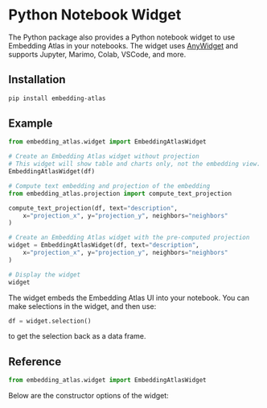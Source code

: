 # Python Notebook Widget

The Python package also provides a Python notebook widget to use Embedding Atlas in your notebooks. The widget uses [AnyWidget](https://anywidget.dev) and supports Jupyter, Marimo, Colab, VSCode, and more.

## Installation

```bash
pip install embedding-atlas
```

## Example

```python
from embedding_atlas.widget import EmbeddingAtlasWidget

# Create an Embedding Atlas widget without projection
# This widget will show table and charts only, not the embedding view.
EmbeddingAtlasWidget(df)

# Compute text embedding and projection of the embedding
from embedding_atlas.projection import compute_text_projection

compute_text_projection(df, text="description",
    x="projection_x", y="projection_y", neighbors="neighbors"
)

# Create an Embedding Atlas widget with the pre-computed projection
widget = EmbeddingAtlasWidget(df, text="description",
    x="projection_x", y="projection_y", neighbors="neighbors"
)

# Display the widget
widget
```

The widget embeds the Embedding Atlas UI into your notebook. You can make selections in the widget, and then use:

```python
df = widget.selection()
```

to get the selection back as a data frame.

## Reference

```python
from embedding_atlas.widget import EmbeddingAtlasWidget
```

Below are the constructor options of the widget:

<!-- @doc(python-docstring): embedding_atlas.widget:EmbeddingAtlasWidget.__init__ -->
